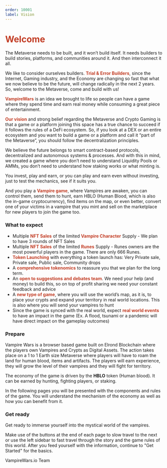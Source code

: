 ```yaml
---
order: 10001
label: Vision
---
```


# <span style="color:#c23d25"> Welcome</span>

The Metaverse needs to be built, and it won’t build itself. It needs builders to build stories, platforms, and communities around it. And then interconnect it all. 

We like to consider ourselves builders. <span style="color:#c23d25">**Trial & Error Builders**</span>, since the Internet, Gaming industry, and the Economy are changing so fast that what we now believe to be the future, will change radically in the next 2 years. So, welcome to the Metaverse, come and build with us!  

<span style="color:#c23d25">**VampireWars**</span> is an idea we brought to life so people can have a game where they spend time and earn real money while consuming a great piece of entertainment.  

<span style="color:#c23d25">**Our vision**</span> and strong belief regarding the Metaverse and Crypto Gaming is that a game or a platform joining this space has a true chance to succeed if it follows the rules of a DeFi ecosystem. So, if you look at a DEX or an entire ecosystem and you want to build a game or a platform and call it “part of the Metaverse”, you should follow the decentralization principles. 

We believe the future belongs to smart contract-based protocols, decentralized and autonomous systems & processes. And with this in mind, we created a game where you don’t need to understand Liquidity Pools or AMMs, you don’t need to understand how staking works or what minting is. 

You invest, play and earn, or you can play and earn even without investing, just to test the mechanics, see if it suits you. 

And you play a <span style="color:#c23d25">**Vampire game**</span>, where Vampires are awaken, you can control them, send them to hunt, earn HBLO (Human Blood, which is also the in-game cryptocurrency), find items on the map, or even better, convert one of your victims in a vampire that you mint and sell on the marketplace for new players to join the game too. 

### What to expect
- Multiple <span style="color:#c23d25">**NFT Sales**</span> of the limited <span style="color:#c23d25">**Vampire Character**</span> Supply - We plan to have 3 rounds of NFT Sales
- Multiple <span style="color:#c23d25">**NFT Sales**</span> of the limited <span style="color:#c23d25">**Runes**</span> Supply - Runes owners are the most powerful players in the game. There are only 666 Runes. 
- <span style="color:#c23d25">**Token Launching**</span> with everything a token launch has: Very Private sale, Private sale, Public sale, Community drops
- A <span style="color:#c23d25">**comprehensive tokenomics**</span> to reassure you that we plan for the long term.
- An <span style="color:#c23d25">**open to suggestions and debates team**</span>. We need your help (and money) to build this, so on top of profit sharing we need your constant feedback and advice
- A <span style="color:#c23d25">**new type of game**</span>, where you will use the world’s map, as it is, to place your crypts and expand your territory in real world locations. This is also where you will send your vampires to hunt
- Since the game is synced with the real world, expect <span style="color:#c23d25">**real world events**</span> to have an impact in the game (Ex. A flood, tsunami or a pandemic will have direct impact on the gameplay outcomes)

### Prepare

Vampire Wars is a browser based game built on Elrond Blockchain where the players own Vampires and Crypts as Digital Assets. The action takes place on a 1 to 1 Earth size Metaverse where players will have to roam the land for human blood, items and artifacts. The players will earn experience, they will grow the level of their vampires and they will fight for territory.

The economy of the game is driven by the **HBLO** token (Human blood). It can be earned by hunting, fighting players, or staking.  

In the following pages you will be presented with the components and rules of the game. You will understand the mechanism of the economy as well as how you can benefit from it.

### Get ready 

Get ready to immerse yourself into the mystical world of the vampires.

Make use of the buttons at the end of each page to slow travel to the next or use the left sidebar to fast travel through the story and the game rules of this world.
After you feed yourself with the information, continue to "Get Started" for the basics.

VampireWars.io Team 


